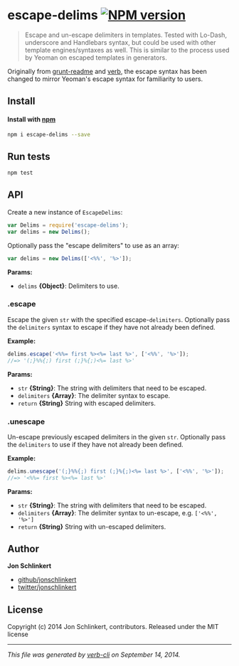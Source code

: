 # escape-delims [![NPM version](https://badge.fury.io/js/escape-delims.svg)](http://badge.fury.io/js/escape-delims)


> Escape and un-escape delimiters in templates. Tested with Lo-Dash, underscore and Handlebars syntax, but could be used with other template engines/syntaxes as well. This is similar to the process used by Yeoman on escaped templates in generators.

Originally from [grunt-readme](https://github.com/assemble/grunt-readme) and [verb](https://github.com/assemble/verb), the escape syntax has been changed to mirror Yeoman's escape syntax for familiarity to users.

## Install
#### Install with [npm](npmjs.org)

```bash
npm i escape-delims --save
```

## Run tests

```bash
npm test
```

## API

Create a new instance of `EscapeDelims`:

```js
var Delims = require('escape-delims');
var delims = new Delims();
```

Optionally pass the "escape delimiters" to use as an array:

```js
var delims = new Delims(['<%%', '%>']);
```

**Params:**

* `delims` **{Object}**: Delimiters to use.


### .escape

Escape the given `str` with the specified escape-`delimiters`. Optionally
pass the `delimiters` syntax to escape if they have not already been defined.

**Example:**

```js
delims.escape('<%%= first %><%= last %>', ['<%%', '%>']);
//=> '(;}%%{;) first (;}%{;)<%= last %>'
```

**Params:**

* `str` **{String}**: The string with delimiters that need to be escaped.
* `delimiters` **{Array}**: The delimiter syntax to escape.
* `return` **{String}** String with escaped delimiters.


### .unescape

Un-escape previously escaped delimiters in the given `str`. Optionally
pass the `delimiters` to use if they have not already been defined.

**Example:**

```js
delims.unescape('(;}%%{;) first (;}%{;)<%= last %>', ['<%%', '%>']);
//=> '<%%= first %><%= last %>'
```

**Params:**

* `str` **{String}**: The string with delimiters that need to be escaped.
* `delimiters` **{Array}**: The delimiter syntax to un-escape, e.g. `['<%%', '%>']`
* `return` **{String}** String with un-escaped delimiters.

## Author

**Jon Schlinkert**

+ [github/jonschlinkert](https://github.com/jonschlinkert)
+ [twitter/jonschlinkert](http://twitter.com/jonschlinkert)

## License
Copyright (c) 2014 Jon Schlinkert, contributors.
Released under the MIT license

***

_This file was generated by [verb-cli](https://github.com/assemble/verb-cli) on September 14, 2014._